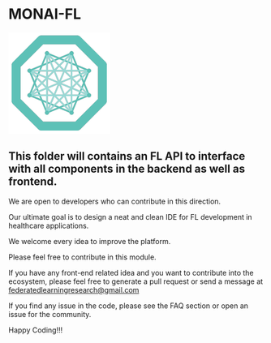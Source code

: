 # MONAI-FL
![ProjectMONAI-FL](/images/monai-logo.png)

## This folder will contains an FL API to interface with all components in the backend as well as frontend.  

We are open to developers who can contribute in this direction.  

Our ultimate goal is to design a neat and clean IDE for FL development in healthcare applications.

We welcome every idea to improve the platform.

Please feel free to contribute in this module. 

If you have any front-end related idea and you want to contribute into the ecosystem, please feel free to generate a pull request or send a message at federatedlearningresearch@gmail.com

If you find any issue in the code, please see the FAQ section or open an issue for the community.

Happy Coding!!!